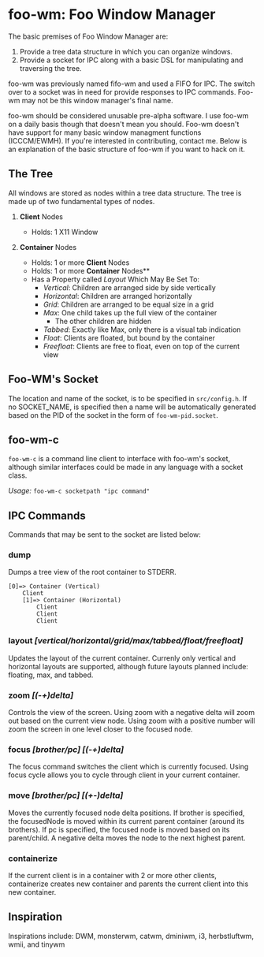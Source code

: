 foo-wm: Foo Window Manager
============================
The basic premises of Foo Window Manager are:
1. Provide a tree data structure in which you can organize windows.
2. Provide a socket for IPC along with a basic DSL for manipulating and traversing the tree.

foo-wm was previously named fifo-wm and used a FIFO for IPC. The switch over to a socket was in need for provide responses to IPC commands. Foo-wm may not be this window manager's final name.

foo-wm should be considered unusable pre-alpha software. I use foo-wm on a daily basis though that doesn't mean you should. Foo-wm doesn't have support for many basic window managment functions (ICCCM/EWMH). If you're interested in contributing, contact me. Below is an explanation of the basic structure of foo-wm if you want to hack on it.

The Tree
--------
All windows are stored as nodes within a tree data structure. The tree is made up of two fundamental types of nodes. 

1. **Client** Nodes
	- Holds: 1 X11 Window

2. **Container** Nodes
	- Holds: 1 or more **Client** Nodes
	- Holds: 1 or more **Container** Nodes**
	- Has a Property called *Layout* Which May Be Set To:
		* *Vertical*: Children are arranged side by side vertically
		* *Horizontal*: Children are arranged horizontally
		* *Grid*: Children are arranged to be equal size in a grid	
		* *Max*: One child takes up the full view of the container 
			- The other children are hidden
		* *Tabbed*: Exactly like Max, only there is a visual tab indication
		* *Float*: Clients are floated, but bound by the container
		* *Freefloat*: Clients are free to float, even on top of the current view

Foo-WM's Socket
---------------
The location and name of the socket, is to be specified in `src/config.h`. If no SOCKET_NAME, is specified then a name will be automatically generated based on the PID of the socket in the form of `foo-wm-pid.socket`.

foo-wm-c
--------
`foo-wm-c` is a command line client to interface with foo-wm's socket, although similar interfaces could be made in any language with a socket class.

*Usage:* `foo-wm-c socketpath "ipc command"`

IPC Commands
------------
Commands that may be sent to the socket are listed below:

### dump
Dumps a tree view of the root container to STDERR.
```
[0]=> Container (Vertical)
	Client
	[1]=> Container (Horizontal)
		Client
		Client
		Client
```

### layout *[vertical/horizontal/grid/max/tabbed/float/freefloat]*
Updates the layout of the current container. Currenly only vertical and horizontal layouts are supported, although future layouts planned include: floating, max, and tabbed.

### zoom *[(-+)delta]*
Controls the view of the screen. Using zoom with a negative delta will zoom out based on the current view node. Using zoom with a positive number will zoom the screen in one level closer to the focused node.

### focus *[brother/pc]* *[(-+)delta]*
The focus command switches the client which is currently focused.
Using focus cycle allows you to cycle through client in your current container.

### move *[brother/pc]* *[(+-)delta]*
Moves the currently focused node delta positions. If brother is specified, the focusedNode is moved within its current parent container (around its brothers). If pc is specified, the focused node is moved based on its parent/child. A negative delta moves the node to the next highest parent.

### containerize
If the current client is in a container with 2 or more other clients, containerize creates  new container and parents the current client into this new container.


Inspiration
------
Inspirations include: 
DWM, monsterwm, catwm, dminiwm, i3, herbstluftwm, wmii, and tinywm

